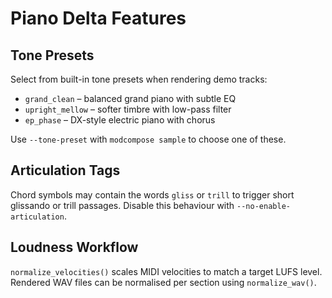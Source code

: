 # Piano Delta Features

## Tone Presets

Select from built-in tone presets when rendering demo tracks:

- `grand_clean` – balanced grand piano with subtle EQ
- `upright_mellow` – softer timbre with low-pass filter
- `ep_phase` – DX-style electric piano with chorus

Use `--tone-preset` with `modcompose sample` to choose one of these.

## Articulation Tags

Chord symbols may contain the words `gliss` or `trill` to trigger short glissando
or trill passages. Disable this behaviour with `--no-enable-articulation`.

## Loudness Workflow

`normalize_velocities()` scales MIDI velocities to match a target LUFS level.
Rendered WAV files can be normalised per section using `normalize_wav()`.
